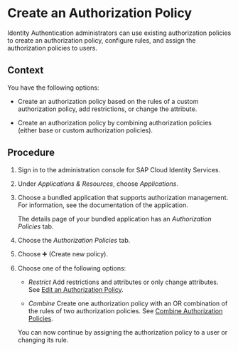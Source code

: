 <!-- loio897fc30f9f384fcdae9ac8b7013165d7 -->

<link rel="stylesheet" type="text/css" href="../css/sap-icons.css"/>

# Create an Authorization Policy

Identity Authentication administrators can use existing authorization policies to create an authorization policy, configure rules, and assign the authorization policies to users.



<a name="loio897fc30f9f384fcdae9ac8b7013165d7__context_llh_1zq_swb"/>

## Context

You have the following options:

-   Create an authorization policy based on the rules of a custom authorization policy, add restrictions, or change the attribute.

-   Create an authorization policy by combining authorization policies \(either base or custom authorization policies\).




<a name="loio897fc30f9f384fcdae9ac8b7013165d7__steps_u5c_3tq_swb"/>

## Procedure

1.  Sign in to the administration console for SAP Cloud Identity Services.

2.  Under *Applications & Resources*, choose *Applications*.

3.  Choose a bundled application that supports authorization management. For information, see the documentation of the application.

    The details page of your bundled application has an *Authorization Policies* tab.

4.  Choose the *Authorization Policies* tab.

5.  Choose :heavy_plus_sign: \(Create new policy\).

6.  Choose one of the following options:

    -   *Restrict* Add restrictions and attributes or only change attributes. See [Edit an Authorization Policy](edit-an-authorization-policy-c76aca6.md).

    -   *Combine* Create one authorization policy with an OR combination of the rules of two authorization policies. See [Combine Authorization Policies](combine-authorization-policies-1a69414.md).


    You can now continue by assigning the authorization policy to a user or changing its rule.


